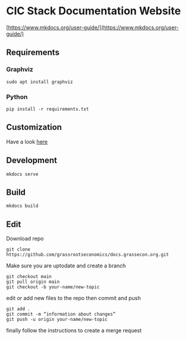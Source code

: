 # CIC Stack Documentation Website 

[https://www.mkdocs.org/user-guide/](https://www.mkdocs.org/user-guide/)
## Requirements
### Graphviz

```
sudo apt install graphviz
```
### Python
```
pip install -r requirements.txt
```

## Customization
Have a look [here](https://squidfunk.github.io/mkdocs-material/)

## Development
```
mkdocs serve
```

## Build
```
mkdocs build
```

## Edit

Download repo
```
git clone https://github.com/grassrootseconomics/docs.grassecon.org.git
```

Make sure you are uptodate and create a branch
```
git checkout main
git pull origin main
git checkout -b your-name/new-topic
```

edit or add new files to the repo then commit and push

```
git add .
git commit -m “information about changes”	
git push -u origin your-name/new-topic
```

finally follow the instructions to create a merge request